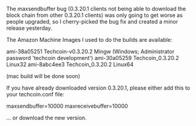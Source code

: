 The maxsendbuffer bug (0.3.20.1 clients not being able to download the block chain from other 0.3.20.1 clients) was only going to get
worse as people upgraded, so I cherry-picked the bug fix and created a minor release yesterday.

The Amazon Machine Images I used to do the builds are available:

  ami-38a05251   Techcoin-v0.3.20.2 Mingw    (Windows; Administrator password 'techcoin development')
  ami-30a05259   Techcoin_0.3.20.2 Linux32
  ami-8abc4ee3   Techcoin_0.3.20.2 Linux64

(mac build will be done soon)

If you have already downloaded version 0.3.20.1, please either add this to your techcoin.conf file:

  maxsendbuffer=10000
  maxreceivebuffer=10000

... or download the new version.
